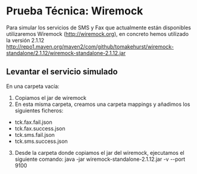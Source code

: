 # Prueba Técnica: Wiremock
Para simular los servicios de SMS y Fax que actualmente están disponibles utilizaremos Wiremock (http://wiremock.org), en concreto hemos utilizado la versión 2.1.12
http://repo1.maven.org/maven2/com/github/tomakehurst/wiremock-standalone/2.1.12/wiremock-standalone-2.1.12.jar
## Levantar el servicio simulado
En una carpeta vacía:
1) Copiamos el jar de wiremock
2) En esta misma carpeta, creamos una carpeta mappings y añadimos los siguientes ficheros:
* tck.fax.fail.json
* tck.fax.success.json
* tck.sms.fail.json
* tck.sms.success.json
3) Desde la carpeta donde copiamos el jar del wiremock, ejecutamos el siguiente comando:
	java -jar wiremock-standalone-2.1.12.jar -v --port 9100
